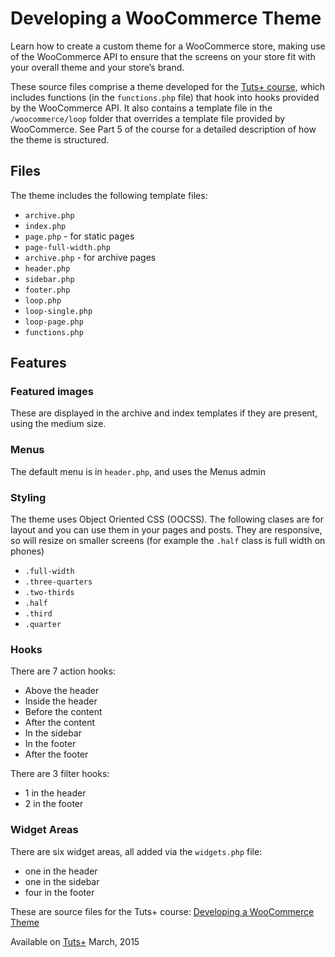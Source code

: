 # Developing a WooCommerce Theme

Learn how to create a custom theme for a WooCommerce store, making use of the WooCommerce API to ensure that the screens on your store fit with your overall theme and your store’s brand.

These source files comprise a theme developed for the [Tuts+ course][published url], which includes functions (in the `functions.php` file) that hook into hooks provided by the WooCommerce API. It also contains a template file in the `/woocommerce/loop` folder that overrides a template file provided by WooCommerce. See Part 5 of the course for a detailed description of how the theme is structured.

## Files

The theme includes the following template files:
* `archive.php`
* `index.php`
* `page.php` - for static pages
* `page-full-width.php`
* `archive.php` - for archive pages
* `header.php`
* `sidebar.php`
* `footer.php`
* `loop.php`
* `loop-single.php`
* `loop-page.php`
* `functions.php`


## Features

### Featured images
These are displayed in the archive and index templates if they are present, using the medium size.

### Menus
The default menu is in `header.php`, and uses the Menus admin

### Styling
The theme uses Object Oriented CSS (OOCSS). The following clases are for layout and you can use them in your pages and posts.
They are responsive, so will resize on smaller screens (for example the `.half` class is full width on phones)
* `.full-width`
* `.three-quarters`
* `.two-thirds`
* `.half`
* `.third`
* `.quarter`

### Hooks
There are 7 action hooks:
* Above the header
* Inside the header
* Before the content
* After the content
* In the sidebar
* In the footer
* After the footer

There are 3 filter hooks:
* 1 in the header
* 2 in the footer


### Widget Areas
There are six widget areas, all added via the `widgets.php` file:
- one in the header
- one in the sidebar
- four in the footer



These are source files for the Tuts+ course: [Developing a WooCommerce Theme][published url]

Available on [Tuts+](https://tutsplus.com) March, 2015

[published url]: https://code.tutsplus.com/courses
